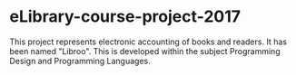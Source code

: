 # eLibrary-course-project-2017
This project represents electronic accounting of books and readers. It has been named "Libroo".
This is developed within the subject Programming Design and Programming Languages.
